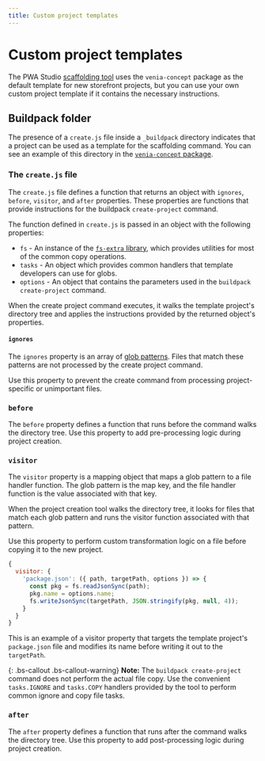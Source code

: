 ```yaml
---
title: Custom project templates
---
```


# Custom project templates

The PWA Studio [scaffolding tool][] uses the `venia-concept` package as the default template for new storefront projects, but
you can use your own custom project template if it contains the necessary instructions.

[scaffolding tool]: /guides/packages/buildpack/scaffolding/

## Buildpack folder

The presence of a `create.js` file inside a `_buildpack` directory indicates that a project can be used as a template for the scaffolding command.
You can see an example of this directory in the [`venia-concept` package][].

[`venia-concept` package]: https://github.com/magento/pwa-studio/tree/develop/packages/venia-concept/_buildpack

### The `create.js` file

The `create.js` file defines a function that returns an object with `ignores`, `before`, `visitor`, and `after` properties.
These properties are functions that provide instructions for the buildpack `create-project` command.

The function defined in `create.js` is passed in an object with the following properties:

-   `fs` - An instance of the [`fs-extra` library][], which provides utilities for most of the common copy operations.
-   `tasks` - An object which provides common handlers that template developers can use for globs.
-   `options` - An object that contains the parameters used in the `buildpack create-project` command.

[`fs-extra` library]: https://www.npmjs.com/package/fs-extra

When the create project command executes, it walks the template project's directory tree and applies the instructions provided by the returned object's properties.

#### `ignores`

The `ignores` property is an array of [glob patterns][].
Files that match these patterns are not processed by the create project command.

[glob patterns]: https://en.wikipedia.org/wiki/Glob_(programming)

Use this property to prevent the create command from processing project-specific or unimportant files.

### `before`

The `before` property defines a function that runs before the command walks the directory tree.
Use this property to add pre-processing logic during project creation.

### `visitor`

The `visitor` property is a mapping object that maps a glob pattern to a file handler function.
The glob pattern is the map key, and the file handler function is the value associated with that key.

When the project creation tool walks the directory tree, it looks for files that match each glob pattern and runs the visitor function associated with that pattern.

Use this property to perform custom transformation logic on a file before copying it to the new project.

```js
{
  visitor: {
    'package.json': ({ path, targetPath, options }) => {
      const pkg = fs.readJsonSync(path);
      pkg.name = options.name;
      fs.writeJsonSync(targetPath, JSON.stringify(pkg, null, 4));
    }
  }
}
```

This is an example of a visitor property that targets the template project's `package.json` file and modifies its name before writing it out to the `targetPath`.

{: .bs-callout .bs-callout-warning}
**Note:**
The `buildpack create-project` command does not perform the actual file copy.
Use the convenient `tasks.IGNORE` and `tasks.COPY` handlers provided by the tool to perform common ignore and copy file tasks.

### `after`

The `after` property defines a function that runs after the command walks the directory tree.
Use this property to add post-processing logic during project creation.